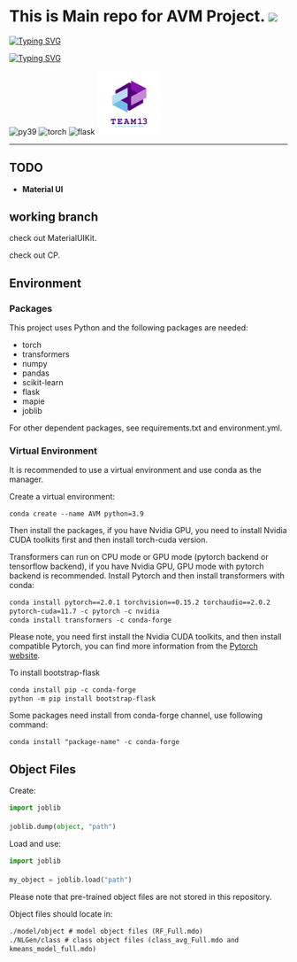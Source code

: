 # **This is Main repo for AVM Project.** <img src="https://raw.githubusercontent.com/aemmadi/aemmadi/master/wave.gif" width="30">



[![Typing SVG](https://readme-typing-svg.demolab.com?font=Fira+Code&pause=1000&color=F7B769&width=435&lines=We+are+GRP-Team13)](https://git.io/typing-svg)

[![Typing SVG](https://readme-typing-svg.demolab.com?font=Fira+Code&pause=1000&color=F7B769&width=435&lines=Automated+Valuation+Model)](https://git.io/typing-svg)

<span > 
    <img src="https://img.shields.io/badge/Python-_3.9-blue"  alt="py39"/> 
    <img src="https://img.shields.io/badge/Tensorflow-_2.10-g"  alt="torch"/> 
    <img src="https://img.shields.io/badge/Flask-_2.2.2-g"  alt="flask"/> 
</span>

<img src="./markdown/img/teamlogo.png" width="23%" height="23%" alt="team13"/>

***

## **TODO**
- **Material UI**

## **working branch**
check out MaterialUIKit.

check out CP.

## **Environment**
### Packages
This project uses Python and the following packages are needed:
* torch
* transformers
* numpy
* pandas
* scikit-learn
* flask
* mapie
* joblib

For other dependent packages, see requirements.txt and environment.yml.

### Virtual Environment
It is recommended to use a virtual environment and use conda as the manager.

Create a virtual environment:
```shell
conda create --name AVM python=3.9
```
Then install the packages, if you have Nvidia GPU, you need to install Nvidia CUDA toolkits first and then install torch-cuda version.

Transformers can run on CPU mode or GPU mode (pytorch backend or tensorflow backend), if you have Nvidia GPU, GPU mode with pytorch backend is recommended. Install Pytorch and then install transformers with conda:
```shell
conda install pytorch==2.0.1 torchvision==0.15.2 torchaudio==2.0.2 pytorch-cuda=11.7 -c pytorch -c nvidia
conda install transformers -c conda-forge
```
Please note, you need first install the Nvidia CUDA toolkits, and then install compatible Pytorch, you can find more information from the [Pytorch website](https://pytorch.org/get-started/previous-versions/).

To install bootstrap-flask
```shell
conda install pip -c conda-forge
python -m pip install bootstrap-flask
```

Some packages need install from conda-forge channel, use following command:
```shell
conda install "package-name" -c conda-forge
```

## **Object Files**
Create:

```python
import joblib

joblib.dump(object, "path")
```

Load and use:
```python
import joblib

my_object = joblib.load("path")
```

Please note that pre-trained object files are not stored in this repository.

Object files should locate in:
```shell
./model/object # model object files (RF_Full.mdo) 
./NLGen/class # class object files (class_avg_Full.mdo and kmeans_model_full.mdo)
```
